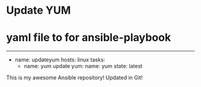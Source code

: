 # Update YUM
# yaml file to for ansible-playbook 
---
  - name: updateyum
    hosts: linux
    tasks:
      - name: yum update
        yum:
          name: yum
          state: latest




This is my awesome Ansible repository!
Updated in Git!
